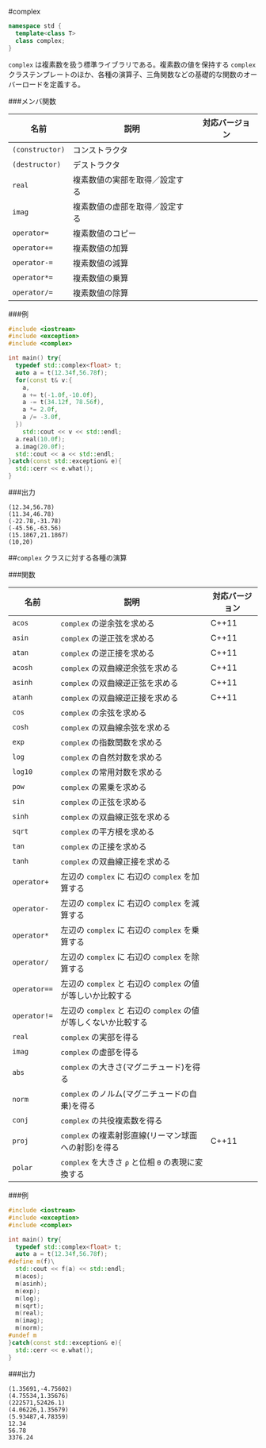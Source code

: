 #complex
```cpp
namespace std {
  template<class T>
  class complex;
}
```
`complex` は複素数を扱う標準ライブラリである。複素数の値を保持する `complex` クラステンプレートのほか、各種の演算子、三角関数などの基礎的な関数のオーバーロードを定義する。


###メンバ関数

| 名前 | 説明 | 対応バージョン |
|---------------|------------------------|-------|
| `(constructor)` | コンストラクタ | |
| `(destructor)` | デストラクタ | |
| `real` | 複素数値の実部を取得／設定する | |
| `imag` | 複素数値の虚部を取得／設定する | |
| `operator=` | 複素数値のコピー | |
| `operator+=` | 複素数値の加算 | |
| `operator-=` | 複素数値の減算 | |
| `operator*=` | 複素数値の乗算 | |
| `operator/=` | 複素数値の除算 | |


###例
```cpp
#include <iostream>
#include <exception>
#include <complex>

int main() try{
  typedef std::complex<float> t;
  auto a = t(12.34f,56.78f);
  for(const t& v:{
    a,
    a += t(-1.0f,-10.0f),
    a -= t(34.12f, 78.56f),
    a *= 2.0f,
    a /= -3.0f,
  })
    std::cout << v << std::endl; 
  a.real(10.0f);
  a.imag(20.0f);
  std::cout << a << std::endl;
}catch(const std::exception& e){
  std::cerr << e.what();
}
```

###出力
```
(12.34,56.78)
(11.34,46.78)
(-22.78,-31.78)
(-45.56,-63.56)
(15.1867,21.1867)
(10,20)
```

##`complex` クラスに対する各種の演算


###関数

| 名前 | 説明 | 対応バージョン |
|------------|----------------------------------------------------------------------------------|-------|
| `acos` | `complex` の逆余弦を求める | C++11 |
| `asin` | `complex` の逆正弦を求める | C++11 |
| `atan` | `complex` の逆正接を求める | C++11 |
| `acosh` | `complex` の双曲線逆余弦を求める | C++11 |
| `asinh` | `complex` の双曲線逆正弦を求める | C++11 |
| `atanh` | `complex` の双曲線逆正接を求める | C++11 |
| `cos` | `complex` の余弦を求める | |
| `cosh` | `complex` の双曲線余弦を求める | |
| `exp` | `complex` の指数関数を求める | |
| `log` | `complex` の自然対数を求める | |
| `log10` | `complex` の常用対数を求める | |
| `pow` | `complex` の累乗を求める | |
| `sin` | `complex` の正弦を求める | |
| `sinh` | `complex` の双曲線正弦を求める | |
| `sqrt` | `complex` の平方根を求める | |
| `tan` | `complex` の正接を求める | |
| `tanh` | `complex` の双曲線正接を求める | |
| `operator+` | 左辺の `complex` に 右辺の `complex` を加算する | |
| `operator-` | 左辺の `complex` に 右辺の `complex` を減算する | |
| `operator*` | 左辺の `complex` に 右辺の `complex` を乗算する | |
| `operator/` | 左辺の `complex` に 右辺の `complex` を除算する | |
| `operator==` | 左辺の `complex` と 右辺の `complex` の値が等しいか比較する | |
| `operator!=` | 左辺の `complex` と 右辺の `complex` の値が等しくないか比較する | |
| `real` | `complex` の実部を得る | |
| `imag` | `complex` の虚部を得る | |
| `abs` | `complex` の大きさ(マグニチュード)を得る | |
| `norm` | `complex` のノルム(マグニチュードの自乗)を得る | |
| `conj` | `complex` の共役複素数を得る | |
| `proj` | `complex` の複素射影直線(リーマン球面への射影)を得る | C++11 |
| `polar` | `complex` を大きさ `ρ` と位相 `Θ` の表現に変換する | |

###例
```cpp
#include <iostream>
#include <exception>
#include <complex>

int main() try{
  typedef std::complex<float> t; 
  auto a = t(12.34f,56.78f);
#define m(f)\
  std::cout << f(a) << std::endl;
  m(acos);
  m(asinh);
  m(exp);
  m(log);
  m(sqrt);
  m(real);
  m(imag);
  m(norm);
#undef m
}catch(const std::exception& e){
  std::cerr << e.what();
}
```

###出力
```
(1.35691,-4.75602)
(4.75534,1.35676)
(222571,52426.1)
(4.06226,1.35679)
(5.93487,4.78359)
12.34
56.78
3376.24
```

